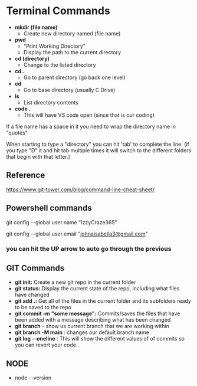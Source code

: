 # Terminal Commands

- **mkdir (file name)**
    - Create new directory named (file name)
- **pwd**
    - "Print Working Directory"
    - Display the path to the current directory
- **cd (directory)**
    - Change to the listed directory
- **cd..** 
    - Go to parent directory (go back one level)
- **cd** 
    - Go to base directory (usually C Drive)
- **ls** 
    - List directory contents
- **code .**
    - This will have VS code open (since that is our coding)

If a file name has a space in it you need to wrap the directory name in "quotes"

When starting to type a "directory" you can hit 'tab' to complete the line. (if you type "D" it and hit tab multiple times it will switch to the different folders that begin with that letter.)

## Reference
https://www.git-tower.com/blog/command-line-cheat-sheet/

## Powershell commands
git config --global user.name "IzzyCraze365"

git config --global user.email "johnaisabella3@gmail.com"

### you can hit the UP arrow to auto go through the previous

## GIT Commands
- **git init:** Create a new git repo in the current folder
- **git status:** Display the current state of the repo, including what files have changed
- **git add .:** Get all of the files in the current folder and its subfolders ready to be saved to the repo
- **git commit -m "some message":** Commits/saves the files that have been added with a message describing what has been changed
- **git branch** - show us current branch that we are working within
- **git branch -M main** : changes our default branch name
- **git log --oneline** : This will show the different values of of commits so you can revert your code.

## NODE
- node --version
